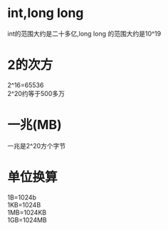 # int,long long
int的范围大约是二十多亿,long long 的范围大约是10^19

# 2的次方
2^16=65536  
2^20约等于500多万

# 一兆(MB)
一兆是2^20方个字节

# 单位换算
1B=1024b  
1KB=1024B  
1MB=1024KB  
1GB=1024MB